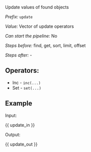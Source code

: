 Update values of found objects

*Prefix:* `update`

*Value:* Vector of update operators

*Can start the pipeline:* No

*Steps before:* find, get, sort, limit, offset

*Steps after:* -

## Operators:

- Inc - `inc(...)`
- Set - `set(...)`

## Example

Input:

{{ update_in }}

Output:

{{ update_out }}